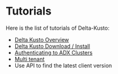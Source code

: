 #   Tutorials

Here is the list of tutorials of Delta-Kusto:

* [Delta Kusto Overview](overview-tutorial/README.md)
* [Delta Kusto Download / Install](install/README.md)
* [Authenticating to ADX Clusters](authentication/README.md)
* [Multi tenant](multi-tenant/README.md)
* Use API to find the latest client version